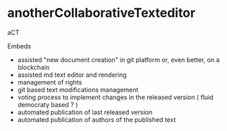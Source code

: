 # anotherCollaborativeTexteditor

aCT


Embeds
- assisted "new document creation" in git platform or, even better, on a blockchain
- assisted md text editor and rendering
- management of rights 
- git based text modifications management
- voting process to implement changes in the released version ( fluid democraty based ? ) 
- automated publication of last released version
- automated publication of authors of the published text
